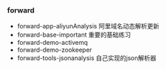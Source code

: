 ### forward
* forward-app-aliyunAnalysis 阿里域名动态解析更新
* forward-base-important 重要的基础练习
* forward-demo-activemq
* forward-demo-zookeeper
* forward-tools-jsonanalysis 自己实现的json解析器
